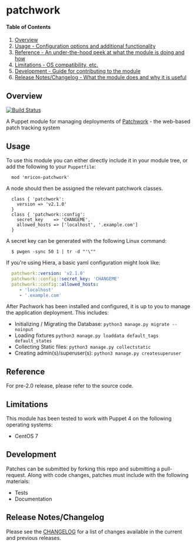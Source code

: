 # patchwork

#### Table of Contents

1. [Overview](#overview)
2. [Usage - Configuration options and additional functionality](#usage)
3. [Reference - An under-the-hood peek at what the module is doing and how](#reference)
4. [Limitations - OS compatibility, etc.](#limitations)
5. [Development - Guide for contributing to the module](#development)
6. [Release Notes/Changelog - What the module does and why it is useful](#release-noteschangelog)

## Overview

[![Build Status](https://travis-ci.org/mricon/puppet-patchwork.png)](https://travis-ci.org/mricon/puppet-patchwork)

A Puppet module for managing deployments of
[Patchwork](http://http://jk.ozlabs.org/projects/patchwork/) - the
web-based patch tracking system

## Usage

To use this module you can either directly include it in your module
tree, or add the following to your `Puppetfile`:

```
  mod 'mricon-patchwork'
```

A node should then be assigned the relevant patchwork classes.

```puppet
  class { 'patchwork':
    version => 'v2.1.0'
  }
  class { 'patchwork::config':
    secret_key    => 'CHANGEME',
    allowed_hosts => ['localhost', '.example.com']
  }
```

A secret key can be generated with the following Linux command:

```shell
  $ pwgen -sync 50 1 | tr -d "'\""
```

If you're using Hiera, a basic yaml configuration might look like:

```yaml
  patchwork::version: 'v2.1.0'
  patchwork::config::secret_key: 'CHANGEME'
  patchwork::config::allowed_hosts:
     - 'localhost'
     - '.example.com'
```

After Pachwork has been installed and configured, it is up to you to
manage the application deployment. This includes:

 - Initializing / Migrating the Database: `python3 manage.py migrate --noinput`
 - Loading fixtures `python3 manage.py loaddata default_tags default_states`
 - Collecting Static files: `python3 manage.py collectstatic`
 - Creating admin(s)/superuser(s): `python3 manage.py createsuperuser`

## Reference

For pre-2.0 release, please refer to the source code.

## Limitations

This module has been tested to work with Puppet 4 on the following
operating systems:

 - CentOS 7

## Development

Patches can be submitted by forking this repo and submitting a
pull-request. Along with code changes, patches must include with the
following materials:

 - Tests
 - Documentation

## Release Notes/Changelog

Please see the [CHANGELOG](CHANGELOG.md) for a list of changes available
in the current and previous releases.
